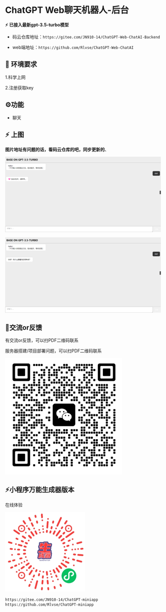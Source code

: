 # ChatGPT Web聊天机器人-后台

**⚡** **已接入最新gpt-3.5-turbo模型**

* 码云仓库地址：``https://gitee.com/JN910-14/ChatGPT-Web-ChatAI-Backend``

* web端地址：``https://github.com/Rlvse/ChatGPT-Web-ChatAI``

## 🔧 环境要求

1.科学上网

2.注册获取key

## ⚙功能

* 聊天

## **⚡** 上图

**图片地址有问题的话，看码云仓库的吧，同步更新的**、

![image-20230308020435941](./README.assets/image-20230308020435941.png)

![image-20230308020530527](./README.assets/image-20230308020530527.png)

## 👻交流or反馈

有交流or反馈，可以扫PDF二维码联系

服务器搭建/项目部署问题，可以扫PDF二维码联系

<img src="./README.assets/6.jpg" alt="6" style="zoom:50%;" />

## ⚡小程序万能生成器版本

在线体验

![5](./README.assets/5.jpg)

```https://github.com/Rlvse/ChatGPT-miniapp
https://gitee.com/JN910-14/ChatGPT-miniapp
https://github.com/Rlvse/ChatGPT-miniapp
```